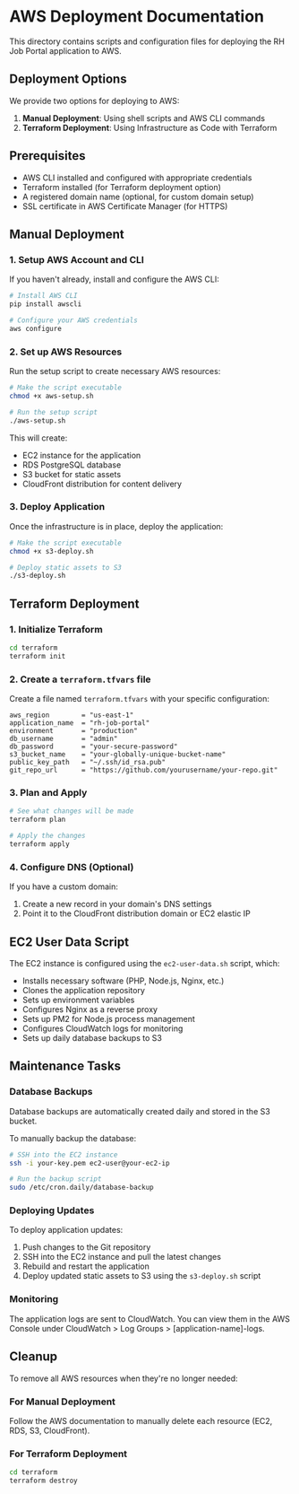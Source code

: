 # AWS Deployment Documentation

This directory contains scripts and configuration files for deploying the RH Job Portal application to AWS.

## Deployment Options

We provide two options for deploying to AWS:

1. **Manual Deployment**: Using shell scripts and AWS CLI commands
2. **Terraform Deployment**: Using Infrastructure as Code with Terraform

## Prerequisites

- AWS CLI installed and configured with appropriate credentials
- Terraform installed (for Terraform deployment option)
- A registered domain name (optional, for custom domain setup)
- SSL certificate in AWS Certificate Manager (for HTTPS)

## Manual Deployment

### 1. Setup AWS Account and CLI

If you haven't already, install and configure the AWS CLI:

```bash
# Install AWS CLI
pip install awscli

# Configure your AWS credentials
aws configure
```

### 2. Set up AWS Resources

Run the setup script to create necessary AWS resources:

```bash
# Make the script executable
chmod +x aws-setup.sh

# Run the setup script
./aws-setup.sh
```

This will create:
- EC2 instance for the application
- RDS PostgreSQL database
- S3 bucket for static assets
- CloudFront distribution for content delivery

### 3. Deploy Application

Once the infrastructure is in place, deploy the application:

```bash
# Make the script executable
chmod +x s3-deploy.sh

# Deploy static assets to S3
./s3-deploy.sh
```

## Terraform Deployment

### 1. Initialize Terraform

```bash
cd terraform
terraform init
```

### 2. Create a `terraform.tfvars` file

Create a file named `terraform.tfvars` with your specific configuration:

```hcl
aws_region        = "us-east-1"
application_name  = "rh-job-portal"
environment       = "production"
db_username       = "admin"
db_password       = "your-secure-password"
s3_bucket_name    = "your-globally-unique-bucket-name"
public_key_path   = "~/.ssh/id_rsa.pub"
git_repo_url      = "https://github.com/yourusername/your-repo.git"
```

### 3. Plan and Apply

```bash
# See what changes will be made
terraform plan

# Apply the changes
terraform apply
```

### 4. Configure DNS (Optional)

If you have a custom domain:

1. Create a new record in your domain's DNS settings
2. Point it to the CloudFront distribution domain or EC2 elastic IP

## EC2 User Data Script

The EC2 instance is configured using the `ec2-user-data.sh` script, which:

- Installs necessary software (PHP, Node.js, Nginx, etc.)
- Clones the application repository
- Sets up environment variables
- Configures Nginx as a reverse proxy
- Sets up PM2 for Node.js process management
- Configures CloudWatch logs for monitoring
- Sets up daily database backups to S3

## Maintenance Tasks

### Database Backups

Database backups are automatically created daily and stored in the S3 bucket.

To manually backup the database:

```bash
# SSH into the EC2 instance
ssh -i your-key.pem ec2-user@your-ec2-ip

# Run the backup script
sudo /etc/cron.daily/database-backup
```

### Deploying Updates

To deploy application updates:

1. Push changes to the Git repository
2. SSH into the EC2 instance and pull the latest changes
3. Rebuild and restart the application
4. Deploy updated static assets to S3 using the `s3-deploy.sh` script

### Monitoring

The application logs are sent to CloudWatch. You can view them in the AWS Console under CloudWatch > Log Groups > [application-name]-logs.

## Cleanup

To remove all AWS resources when they're no longer needed:

### For Manual Deployment

Follow the AWS documentation to manually delete each resource (EC2, RDS, S3, CloudFront).

### For Terraform Deployment

```bash
cd terraform
terraform destroy
```